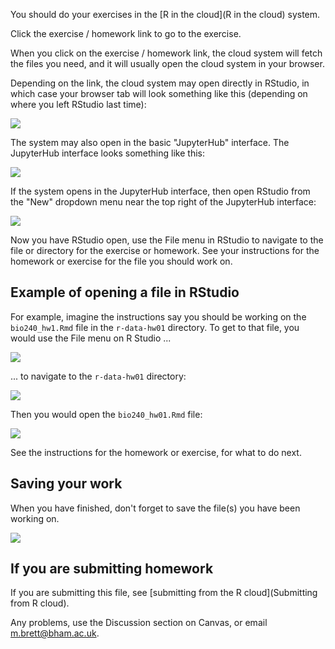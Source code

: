 You should do your exercises in the [R in the cloud](R in the cloud) system.

Click the exercise / homework link to go to the exercise.

When you click on the exercise / homework link, the cloud system will fetch
the files you need, and it will usually open the cloud system in your browser.

Depending on the link, the cloud system may open directly in RStudio, in which case your browser tab will look something like this (depending on where you left RStudio last time):

![](../file_contents/course%20files/images/rstudio_page.png)

The system may also open in the basic "JupyterHub" interface.  The JupyterHub
interface looks something like this:

![](../file_contents/course%20files/images/jh_initial_screen.png)

If the system opens in the JupyterHub interface, then open RStudio from the "New" dropdown menu near the top right of the JupyterHub interface:

![](../file_contents/course%20files/images/jh_new_menu.png)

Now you have RStudio open, use the File menu in RStudio to navigate to the file or directory for the exercise or homework.  See your instructions for the homework or exercise for the file you should work on.

## Example of opening a file in RStudio

For example, imagine the instructions say you should be working on the `bio240_hw1.Rmd` file in the `r-data-hw01` directory.  To get to that file, you would use the File menu on R Studio ...

![](../file_contents/course%20files/images/rstudio_file_open.png)

... to navigate to the `r-data-hw01` directory:

![](../file_contents/course%20files/images/rstudio_data_hw01.png)

Then you would open the `bio240_hw01.Rmd` file:

![](../file_contents/course%20files/images/rstudio_save.png)

See the instructions for the homework or exercise, for what to do next.

## Saving your work

When you have finished, don't forget to save the file(s) you have been working on.

![](../file_contents/course%20files/images/rstudio_hw01_file.png)

## If you are submitting homework

If you are submitting this file, see [submitting from the R cloud](Submitting from R cloud).

Any problems, use the Discussion section on Canvas, or email
<m.brett@bham.ac.uk>.
